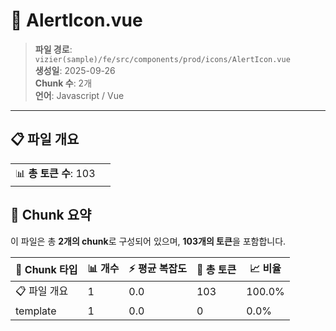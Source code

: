 # 📄 AlertIcon.vue

> **파일 경로**: `vizier(sample)/fe/src/components/prod/icons/AlertIcon.vue`  
> **생성일**: 2025-09-26  
> **Chunk 수**: 2개  
> **언어**: Javascript / Vue
---


## 📋 파일 개요

| | |
|--|--|
| 📊 **총 토큰 수**: 103 |  |






## 🧩 Chunk 요약

이 파일은 총 **2개의 chunk**로 구성되어 있으며, **103개의 토큰**을 포함합니다.

| 🧩 Chunk 타입 | 📊 개수 | ⚡ 평균 복잡도 | 📝 총 토큰 | 📈 비율 |
|---------------|--------|-------------|----------|--------|
| 📋 파일 개요 | 1 | 0.0 | 103 | 100.0% |
| template | 1 | 0.0 | 0 | 0.0% |


